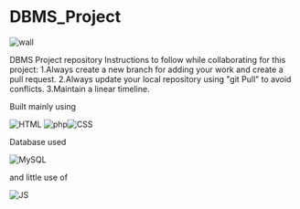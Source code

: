 # DBMS_Project

![wall](https://github.com/shreyask22/MovieBookingSystem/blob/main/assets/images/best_wall.jpg?raw=true)

DBMS Project repository
Instructions to follow while collaborating for this project:
1.Always create a new branch for adding your work and create a pull request.
2.Always update your local repository using "git Pull" to avoid conflicts.
3.Maintain a linear timeline.

Built mainly using 

![HTML](https://github.com/shreyask22/MovieBookingSystem/blob/main/other/html.png?raw=true) ![php](https://github.com/shreyask22/MovieBookingSystem/blob/main/other/php.png?raw=true)![CSS](https://github.com/shreyask22/MovieBookingSystem/blob/main/other/css.png?raw=true)

Database used

![MySQL](https://github.com/shreyask22/MovieBookingSystem/blob/main/other/mysql.png?raw=true)

and little use of

![JS](https://github.com/shreyask22/MovieBookingSystem/blob/main/other/js.png?raw=true)
